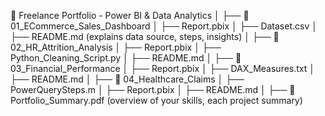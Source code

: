 📁 Freelance Portfolio - Power BI & Data Analytics
│
├── 📁 01_ECommerce_Sales_Dashboard
│   ├── Report.pbix
│   ├── Dataset.csv
│   ├── README.md (explains data source, steps, insights)
│
├── 📁 02_HR_Attrition_Analysis
│   ├── Report.pbix
│   ├── Python_Cleaning_Script.py
│   ├── README.md
│
├── 📁 03_Financial_Performance
│   ├── Report.pbix
│   ├── DAX_Measures.txt
│   ├── README.md
│
├── 📁 04_Healthcare_Claims
│   ├── PowerQuerySteps.m
│   ├── Report.pbix
│   ├── README.md
│
├── 📄 Portfolio_Summary.pdf (overview of your skills, each project summary)
